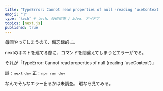 ```yaml
---
title: "TypeError: Cannot read properties of null (reading 'useContext')というエラー"
emoji: "🤬"
type: "tech" # tech: 技術記事 / idea: アイデア
topics: [next.js]
published: true
---
```


毎回やってしまうので、備忘録的に。

nextのホストを建てる際に、コマンドを間違えてしまうとエラーがでる。

それが「TypeError: Cannot read properties of null (reading 'useContext')」

誤：`next dev`
正：`npm run dev`

なんでそんなエラー出るかは未調査。
暇なら見てみる。